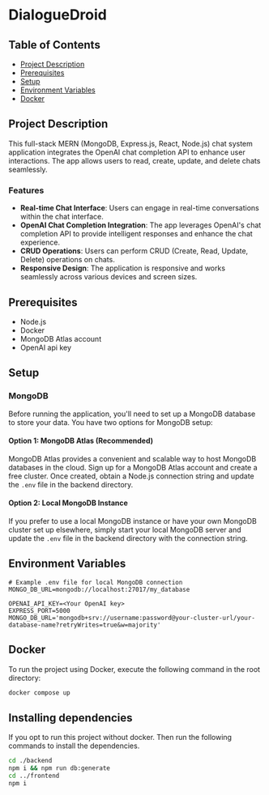 # DialogueDroid


## Table of Contents

- [Project Description](#project-description)
- [Prerequisites](#prerequisites)
- [Setup](#setup)
- [Environment Variables](#environment-variables)
- [Docker](#docker)
  

## Project Description

This full-stack MERN (MongoDB, Express.js, React, Node.js) chat system application integrates the OpenAI chat completion API to enhance user interactions. The app allows users to read, create, update, and delete chats seamlessly.

### Features

- **Real-time Chat Interface**: Users can engage in real-time conversations within the chat interface.
- **OpenAI Chat Completion Integration**: The app leverages OpenAI's chat completion API to provide intelligent responses and enhance the chat experience.
- **CRUD Operations**: Users can perform CRUD (Create, Read, Update, Delete) operations on chats.
- **Responsive Design**: The application is responsive and works seamlessly across various devices and screen sizes.

## Prerequisites

- Node.js
- Docker
- MongoDB Atlas account
- OpenAI api key

## Setup

### MongoDB

Before running the application, you'll need to set up a MongoDB database to store your data. You have two options for MongoDB setup:

#### Option 1: MongoDB Atlas (Recommended)

MongoDB Atlas provides a convenient and scalable way to host MongoDB databases in the cloud. Sign up for a MongoDB Atlas account and create a free cluster. Once created, obtain a Node.js connection string and update the `.env` file in the backend directory.

#### Option 2: Local MongoDB Instance

If you prefer to use a local MongoDB instance or have your own MongoDB cluster set up elsewhere, simply start your local MongoDB server and update the `.env` file in the backend directory with the connection string.


## Environment Variables

```plaintext
# Example .env file for local MongoDB connection
MONGO_DB_URL=mongodb://localhost:27017/my_database

OPENAI_API_KEY=<Your OpenAI key>
EXPRESS_PORT=5000
MONGO_DB_URL='mongodb+srv://username:password@your-cluster-url/your-database-name?retryWrites=true&w=majority'
```


## Docker

To run the project using Docker, execute the following command in the root directory:
```bash
docker compose up
```


## Installing dependencies
If you opt to run this project without docker. Then run the following commands to install the dependencies.

   ```bash
   cd ./backend
   npm i && npm run db:generate
cd ../frontend
npm i
   ```